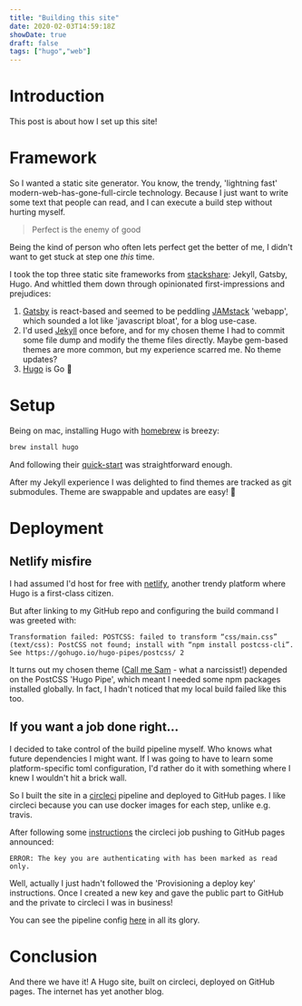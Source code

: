 ```yaml
---
title: "Building this site"
date: 2020-02-03T14:59:18Z
showDate: true
draft: false
tags: ["hugo","web"]
---
```


# Introduction

This post is about how I set up this site!

# Framework

So I wanted a static site generator. You know, the trendy, 'lightning fast' modern-web-has-gone-full-circle technology.
Because I just want to write some text that people can read, and I can execute a build step without hurting myself.

> Perfect is the enemy of good

Being the kind of person who often lets perfect get the better of me, I didn't want to get stuck at step one _this_ time.

I took the top three static site frameworks from [stackshare](https://stackshare.io/static-site-generators): Jekyll, Gatsby, Hugo.
And whittled them down through opinionated first-impressions and prejudices:

1. [Gatsby](https://www.gatsbyjs.org/) is react-based and seemed to be peddling [JAMstack](https://jamstack.org/) 'webapp',
which sounded a lot like 'javascript bloat', for a blog use-case.
2. I'd used [Jekyll](https://jekyllrb.com/) once before, and for my chosen theme I had to commit some file dump and modify the theme files directly.
Maybe gem-based themes are more common, but my experience scarred me. No theme updates?
3. [Hugo](https://gohugo.io/) is Go 🥰

# Setup

Being on mac, installing Hugo with [homebrew](https://brew.sh/) is breezy:

```bash
brew install hugo
```

And following their [quick-start](https://gohugo.io/getting-started/quick-start/) was straightforward enough.

After my Jekyll experience I was delighted to find themes are tracked as git submodules. Theme are swappable and updates are easy! 🙌

# Deployment

## Netlify misfire

I had assumed I'd host for free with [netlify](https://www.netlify.com/), another trendy platform where Hugo is a first-class citizen.

But after linking to my GitHub repo and configuring the build command I was greeted with:

```
Transformation failed: POSTCSS: failed to transform “css/main.css” (text/css): PostCSS not found; install with “npm install postcss-cli”. See https://gohugo.io/hugo-pipes/postcss/ 2
```

It turns out my chosen theme ([Call me Sam](https://themes.gohugo.io/hugo-theme-sam/) - what a narcissist!) depended on the PostCSS 'Hugo Pipe',
which meant I needed some npm packages installed globally. In fact, I hadn't noticed that my local build failed like this too.

## If you want a job done right...

I decided to take control of the build pipeline myself. Who knows what future dependencies I might want.
If I was going to have to learn some platform-specific toml configuration, I'd rather do it with something where I knew I wouldn't hit a brick wall.

So I built the site in a [circleci](https://circleci.com/) pipeline and deployed to GitHub pages. I like circleci because you can use docker images for each step, unlike e.g. travis.

After following some [instructions](https://circleci.com/blog/deploying-documentation-to-github-pages-with-continuous-integration/) the circleci job pushing to GitHub pages announced:

```
ERROR: The key you are authenticating with has been marked as read only.
```

Well, actually I just hadn't followed the 'Provisioning a deploy key' instructions.
Once I created a new key and gave the public part to GitHub and the private to circleci I was in business!

You can see the pipeline config [here](https://github.com/briggySmalls/blog/blob/a5c9745a1134491a0369aee7bf43883e8b045b3d/.circleci/config.yml) in all its glory.

# Conclusion

And there we have it! A Hugo site, built on circleci, deployed on GitHub pages. The internet has yet another blog.

